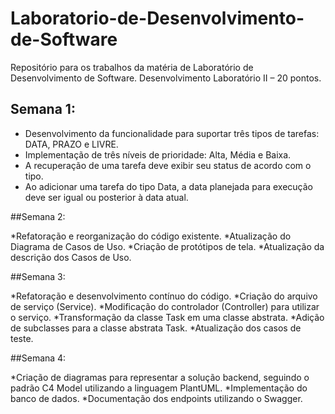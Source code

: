 # Laboratorio-de-Desenvolvimento-de-Software
Repositório para os trabalhos da matéria de Laboratório de Desenvolvimento de Software. Desenvolvimento Laboratório II – 20 pontos.

## Semana 1:

* Desenvolvimento da funcionalidade para suportar três tipos de tarefas: DATA, PRAZO e LIVRE.
* Implementação de três níveis de prioridade: Alta, Média e Baixa.
* A recuperação de uma tarefa deve exibir seu status de acordo com o tipo.
* Ao adicionar uma tarefa do tipo Data, a data planejada para execução deve ser igual ou posterior à data atual.

##Semana 2:

*Refatoração e reorganização do código existente.
*Atualização do Diagrama de Casos de Uso.
*Criação de protótipos de tela.
*Atualização da descrição dos Casos de Uso.

##Semana 3:

*Refatoração e desenvolvimento contínuo do código.
*Criação do arquivo de serviço (Service).
*Modificação do controlador (Controller) para utilizar o serviço.
*Transformação da classe Task em uma classe abstrata.
*Adição de subclasses para a classe abstrata Task.
*Atualização dos casos de teste.

##Semana 4:

*Criação de diagramas para representar a solução backend, seguindo o padrão C4 Model utilizando a linguagem PlantUML.
*Implementação do banco de dados.
*Documentação dos endpoints utilizando o Swagger.
